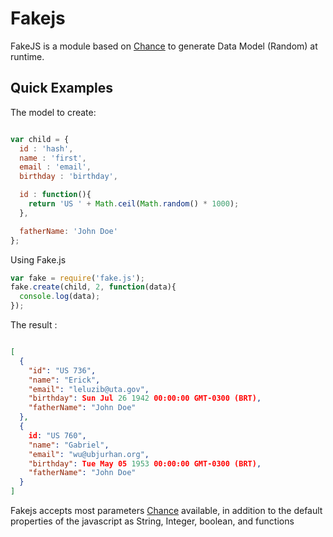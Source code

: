 Fakejs
======

FakeJS is a module based on [Chance](http://chancejs.com/) to generate Data Model (Random) at runtime.

## Quick Examples

The model to create:
```javascript

var child = {
  id : 'hash',
  name : 'first',
  email : 'email',
  birthday : 'birthday',

  id : function(){
    return 'US ' + Math.ceil(Math.random() * 1000);
  },  

  fatherName: 'John Doe'
};
```
Using Fake.js

```javascript
var fake = require('fake.js');
fake.create(child, 2, function(data){
  console.log(data);
});

```

The result : 

```json

[ 
  { 
    "id": "US 736",
    "name": "Erick",
    "email": "leluzib@uta.gov",
    "birthday": Sun Jul 26 1942 00:00:00 GMT-0300 (BRT),
    "fatherName": "John Doe" 
  },
  { 
    id: "US 760",
    "name": "Gabriel",
    "email": "wu@ubjurhan.org",
    "birthday": Tue May 05 1953 00:00:00 GMT-0300 (BRT),
    "fatherName": "John Doe" 
  } 
]


```


Fakejs accepts most parameters [Chance](http://chancejs.com/) available, in addition to the default properties of the javascript as String, Integer, boolean, and functions
